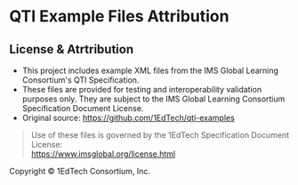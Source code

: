 # QTI Example Files Attribution

## License & Atrtribution
- This project includes example XML files from the IMS Global Learning Consortium's QTI Specification.
- These files are provided for testing and interoperability validation purposes only. They are subject to the IMS Global Learning Consortium Specification Document License.
- Original source: https://github.com/1EdTech/qti-examples

> Use of these files is governed by the 1EdTech Specification Document License:  
> https://www.imsglobal.org/license.html

Copyright © 1EdTech Consortium, Inc.
